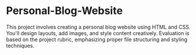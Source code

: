 # Personal-Blog-Website
This project involves creating a personal blog website using HTML and CSS. You'll design layouts, add images, and style content creatively. Evaluation is based on the project rubric, emphasizing proper file structuring and styling techniques.
